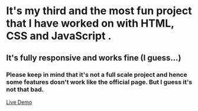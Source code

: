 # It's my third and the most fun project that I have worked on with HTML, CSS and JavaScript .
## It's fully responsive and works fine (I guess...) 
### Please keep in mind that it's not a full scale project and hence some features dosn't work like the official page. But I guess it's not that bad.
[Live Demo](https://harsmeow.github.io/Project-3-PlayStation-India-Landing-Page-Clone./)
